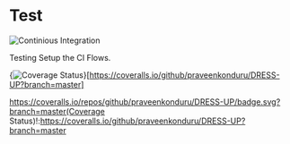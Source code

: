 # Test
![Continious Integration](https://github.com/praveenkonduru/Test/workflows/Continious%20Integration/badge.svg)

Testing
Setup the CI Flows.

{<img src="https://coveralls.io/repos/github/praveenkonduru/DRESS-UP/badge.svg?branch=master" alt="Coverage Status" />}[https://coveralls.io/github/praveenkonduru/DRESS-UP?branch=master]

https://coveralls.io/repos/github/praveenkonduru/DRESS-UP/badge.svg?branch=master(Coverage Status)!:https://coveralls.io/github/praveenkonduru/DRESS-UP?branch=master

